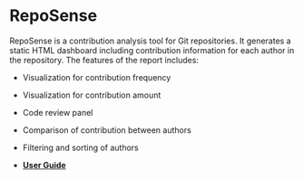 # RepoSense
RepoSense is a contribution analysis tool for Git repositories. It generates a static HTML dashboard including contribution information for each author in the repository. 
The features of the report includes:
* Visualization for contribution frequency
* Visualization for contribution amount
* Code review panel
* Comparison of contribution between authors
* Filtering and sorting of authors

* [**User Guide**](docs/user_guide.md)
